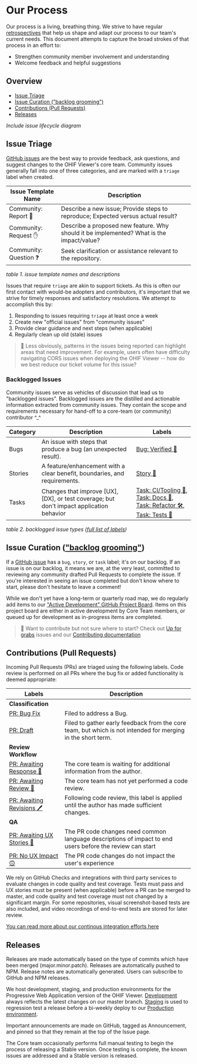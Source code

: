 # Our Process

Our process is a living, breathing thing. We strive to have regular
[retrospectives][retrospective] that help us shape and adapt our process to our
team's current needs. This document attempts to capture the broad strokes of
that process in an effort to:

- Strengthen community member involvement and understanding
- Welcome feedback and helpful suggestions

## Overview

- [Issue Triage](#issue-triage)
- [Issue Curation ("backlog grooming")](#issue-curation-backlog-grooming)
- [Contributions (Pull Requests)](#contributions-pull-requests)
- [Releases](#releases)

_Include issue lifecycle diagram_

## Issue Triage

[GitHub issues][gh-issues] are the best way to provide feedback, ask questions,
and suggest changes to the OHIF Viewer's core team. Community issues generally
fall into one of three categories, and are marked with a `triage` label when
created.

| Issue Template Name    | Description                                                                              |
| ---------------------- | ---------------------------------------------------------------------------------------- |
| Community: Report 🐛   | Describe a new issue; Provide steps to reproduce; Expected versus actual result?         |
| Community: Request ✋  | Describe a proposed new feature. Why should it be implemented? What is the impact/value? |
| Community: Question ❓ | Seek clarification or assistance relevant to the repository.                             |

_table 1. issue template names and descriptions_

Issues that require `triage` are akin to support tickets. As this is often our
first contact with would-be adopters and contributors, it's important that we
strive for timely responses and satisfactory resolutions. We attempt to
accomplish this by:

1. Responding to issues requiring `triage` at least once a week
2. Create new "official issues" from "community issues"
3. Provide clear guidance and next steps (when applicable)
4. Regularly clean up old (stale) issues

> :pencil: Less obviously, patterns in the issues being reported can highlight
> areas that need improvement. For example, users often have difficulty
> navigating CORS issues when deploying the OHIF Viewer -- how do we best reduce
> our ticket volume for this issue?

### Backlogged Issues

Community issues serve as vehicles of discussion that lead us to "backlogged
issues". Backlogged issues are the distilled and actionable information
extracted from community issues. They contain the scope and requirements
necessary for hand-off to a core-team (or community) contributor ^\_^

| Category | Description                                                                              | Labels                                                                                                                               |
| -------- | ---------------------------------------------------------------------------------------- | ------------------------------------------------------------------------------------------------------------------------------------ |
| Bugs     | An issue with steps that produce a bug (an unexpected result).                           | [Bug: Verified 🐛][label-bug]                                                                                                        |
| Stories  | A feature/enhancement with a clear benefit, boundaries, and requirements.                | [Story 🙌][label-story]                                                                                                              |
| Tasks    | Changes that improve [UX], [DX], or test coverage; but don't impact application behavior | [Task: CI/Tooling 🤖][label-tooling], [Task: Docs 📖][label-docs], [Task: Refactor 🛠][label-refactor], [Task: Tests 🔬][label-tests] |

_table 2. backlogged issue types ([full list of labels][gh-labels])_

## Issue Curation (["backlog grooming"][groom-backlog])

If a [GitHub issue][gh-issues] has a `bug`, `story`, or `task` label; it's on
our backlog. If an issue is on our backlog, it means we are, at the very least,
committed to reviewing any community drafted Pull Requests to complete the
issue. If you're interested in seeing an issue completed but don't know where to
start, please don't hesitate to leave a comment!

While we don't yet have a long-term or quarterly road map, we do regularly add
items to our ["Active Development" GitHub Project Board][gh-board]. Items on
this project board are either in active development by Core Team members, or
queued up for development as in-progress items are completed.

> :pencil: Want to contribute but not sure where to start? Check out [Up for
> grabs][label-grabs] issues and our [Contributing
> documentation][contributing-docs]

## Contributions (Pull Requests)

Incoming Pull Requests (PRs) are triaged using the following labels. Code review
is performed on all PRs where the bug fix or added functionality is deemed
appropriate:

| Labels                                         | Description                                                                                                 |
| ---------------------------------------------- | ----------------------------------------------------------------------------------------------------------- |
| **Classification**                             |                                                                                                             |
| [PR: Bug Fix][label-bug]                       | Filed to address a Bug.                                                                                     |
| [PR: Draft][draft]                             | Filed to gather early feedback from the core team, but which is not intended for merging in the short term. |
| **Review Workflow**                            |                                                                                                             |
| [PR: Awaiting Response 💬][awaiting-response]  | The core team is waiting for additional information from the author.                                        |
| [PR: Awaiting Review 👀][awaiting-review]      | The core team has not yet performed a code review.                                                          |
| [PR: Awaiting Revisions 🖊][awaiting-revisions] | Following code review, this label is applied until the author has made sufficient changes.                  |
| **QA**                                         |                                                                                                             |
| [PR: Awaiting UX Stories 💃][awaiting-stories] | The PR code changes need common language descriptions of impact to end users before the review can start    |
| [PR: No UX Impact 🙃][no-ux-impact]            | The PR code changes do not impact the user's experience                                                     |

We rely on GitHub Checks and integrations with third party services to evaluate
changes in code quality and test coverage. Tests must pass and UX stories must
be present (when applicable) before a PR can be merged to master, and code
quality and test coverage must not changed by a significant margin. For some
repositories, visual screenshot-based tests are also included, and video
recordings of end-to-end tests are stored for later review.

[You can read more about our continous integration efforts here](/continous-integration.md)

## Releases

Releases are made automatically based on the type of commits which have been
merged (major.minor.patch). Releases are automatically pushed to NPM. Release
notes are automatically generated. Users can subscribe to GitHub and NPM
releases.

We host development, staging, and production environments for the Progressive
Web Application version of the OHIF Viewer. [Development][ohif-dev] always
reflects the latest changes on our master branch. [Staging][ohif-stage] is used
to regression test a release before a bi-weekly deploy to our [Production
environment][ohif-prod].

Important announcements are made on GitHub, tagged as Announcement, and pinned
so that they remain at the top of the Issue page.

The Core team occasionally performs full manual testing to begin the process of
releasing a Stable version. Once testing is complete, the known issues are
addressed and a Stable version is released.

<!--
  LINKS
-->

<!-- prettier-ignore-start -->
[groom-backlog]: https://www.agilealliance.org/glossary/backlog-grooming
[retrospective]: https://www.atlassian.com/team-playbook/plays/retrospective
[gh-issues]: https://github.com/OHIF/Viewers/issues/new/choose
[gh-labels]: https://github.com/OHIF/Viewers/labels
<!-- Issue Labels -->
[label-story]: https://github.com/OHIF/Viewers/labels/Story%20%3Araised_hands%3A
[label-tooling]: https://github.com/OHIF/Viewers/labels/Task%3A%20CI%2FTooling%20%3Arobot%3A
[label-docs]: https://github.com/OHIF/Viewers/labels/Task%3A%20Docs%20%3Abook%3A
[label-refactor]: https://github.com/OHIF/Viewers/labels/Task%3A%20Refactor%20%3Ahammer_and_wrench%3A
[label-tests]: https://github.com/OHIF/Viewers/labels/Task%3A%20Tests%20%3Amicroscope%3A
[label-bug]: https://github.com/OHIF/Viewers/labels/Bug%3A%20Verified%20%3Abug%3A
<!-- PR Labels -->
[draft]: https://github.com/OHIF/Viewers/labels/PR%3A%20Draft
[awaiting-response]: https://github.com/OHIF/Viewers/labels/PR%3A%20Awaiting%20Response%20%3Aspeech_balloon%3A
[awaiting-review]: https://github.com/OHIF/Viewers/labels/PR%3A%20Awaiting%20Review%20%3Aeyes%3A
[awaiting-stories]: https://github.com/OHIF/Viewers/labels/PR%3A%20Awaiting%20UX%20Stories%20%3Adancer%3A
[awaiting-revisions]: https://github.com/OHIF/Viewers/labels/PR%3A%20Awaiting%20Revisions%20%3Apen%3A
[no-ux-impact]: https://github.com/OHIF/Viewers/labels/PR%3A%20No%20UX%20Impact%20%3Aupside_down_face%3A
<!-- -->
[ohif-dev]: https://viewer-dev.ohif.org
[ohif-stage]: https://viewer-stage.ohif.org
[ohif-prod]: https://viewer.ohif.org
[gh-board]: https://github.com/OHIF/Viewers/projects/4
[label-grabs]: https://github.com/OHIF/Viewers/issues?q=is%3Aissue+is%3Aopen+label%3A%22Up+For+Grabs+%3Araising_hand_woman%3A%22
[contributing-docs]: https://docs.ohif.org/contributing/
<!-- prettier-ignore-end -->
